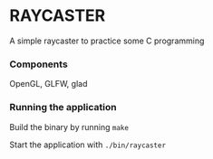 # RAYCASTER

A simple raycaster to practice some C programming

### Components
OpenGL, GLFW, glad


### Running the application
Build the binary by running `make`

Start the application with `./bin/raycaster`
